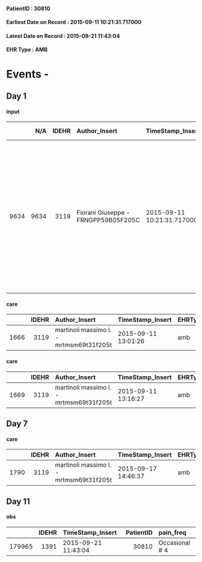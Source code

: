 
#### PatientID : 30810
#### Earliest Date on Record : 2015-09-11 10:21:31.717000
#### Latest Date on Record : 2015-09-21 11:43:04
#### EHR Type : AMB

# Events - 

## Day 1

#### input
|      |    N/A |   IDEHR | Author_Insert                       | TimeStamp_Insert           | EHRType   |   PatientID |   IDDigitalSignDocument | persone_vicine   |   Unnamed: 0_x.1 |   IDANAMNESI_SOCIALE | Patient   | FamigliaAltro   | Paziente_T   | FamigliaAltro_T   |   Non_Rilevabile_x.1 | Note_Non_Rilevabile_x.1   | opt_Problemi   | Note_I                                                                                                                                                                                                                     | ds_note_timori                                                                                                                                                                                  | chk_contr_sintomi   | chk_competenza                                 | opt_paziente_a   | opt_famiglia_a   | opt_adeguatezza   | opt_paziente_solo   | ds_note_con                                                                                                                 | opt_presente_assente   | Presenza_minori   | Caregiver_principale   | opt_capacita         | ds_familiari_coinv   | opt_necessario   | opt_presente   | opt_risorse_ec   | opt_paziente_psi   | opt_Ins_vol   | opt_paziente_ad   | opt_caregiver_ad   | opt_esenzione   | opt_inv_civile   |   invalidita_perc | ds_codice_es   | Needs               | Domestic partnership   | Fragility      | opt_disponibilita_f   | opt_indennita_acc   | opt_legge   | opt_famiglia_psi   | opt_disponibilit_paz   |
|-----:|-------:|--------:|:------------------------------------|:---------------------------|:----------|------------:|------------------------:|:-----------------|-----------------:|---------------------:|:----------|:----------------|:-------------|:------------------|---------------------:|:--------------------------|:---------------|:---------------------------------------------------------------------------------------------------------------------------------------------------------------------------------------------------------------------------|:------------------------------------------------------------------------------------------------------------------------------------------------------------------------------------------------|:--------------------|:-----------------------------------------------|:-----------------|:-----------------|:------------------|:--------------------|:----------------------------------------------------------------------------------------------------------------------------|:-----------------------|:------------------|:-----------------------|:---------------------|:---------------------|:-----------------|:---------------|:-----------------|:-------------------|:--------------|:------------------|:-------------------|:----------------|:-----------------|------------------:|:---------------|:--------------------|:-----------------------|:---------------|:----------------------|:--------------------|:------------|:-------------------|:-----------------------|
| 9634 |   9634 |    3119 | Fiorani Giuseppe - FRNGPP59B05F205C | 2015-09-11 10:21:31.717000 | AMB       |       30810 |                  134573 | N/A              |             1384 |                  944 | Si#1      | Si#1            | No#0         | Si#1              |                    0 | NR                        | No#0           | Il pz √® informato della patologia ematologica e della sua progressione.I figli sono stati debitamente informati dai sanitari del S.Paolo in merito al quadro ematologico peggiorato e alle conseguenze correlate a questo | I timori principali sono correlati all'et√† avanzata della coniuge e al suo livello di competenza assistenziale messa a dura prova dall'et√† avanzata e dalle sue mediocri condizioni di salute | controllo sintomi#0 | competenza/capacit√† assistenziale caregiver#0 | Indefinite#2     | Congruenti#1     | Da valutare#2     | No#0                | Vive con la moglie Angelina di aa 84,la quale √® in mediocri condizioni di salute per et√† avanzata e patologia ematologica | Presente#1             | No#0              | la moglie              | Non incrementabile#2 | i figli              | Si#1             | No#0           | Adeguate#1       | No#0               | Si#1          | Totale#2          | Totale#2           | Si#1            | Si#1             |               100 | IC13           | Clinici#0;Sociali#1 | Coniuge/Convivente#0   | psico-fisica#3 | No#0                  | Si#1                | No#0        | No#0               | No#0                   |

#### care
|      |   IDEHR | Author_Insert                           | TimeStamp_Insert    | EHRType   |   PatientID |   IDGESTIONE_AUSILI |   opt_annulla_consegna | dt_Ric_consegna     | opt_ausilio            |
|-----:|--------:|:----------------------------------------|:--------------------|:----------|------------:|--------------------:|-----------------------:|:--------------------|:-----------------------|
| 1666 |    3119 | martinoli massimo l. - mrtmsm69t31f205t | 2015-09-11 13:01:26 | amb       |       30810 |                1510 |                      0 | 2015-09-11 00:00:00 | comfortable chair # 21 |

#### care
|      |   IDEHR | Author_Insert                           | TimeStamp_Insert    | EHRType   |   PatientID |   IDGESTIONE_AUSILI |   ds_ncons |   opt_annulla_consegna | dt_Ric_consegna     | dt_ric_cons_forn    | opt_ausilio            |
|-----:|--------:|:----------------------------------------|:--------------------|:----------|------------:|--------------------:|-----------:|-----------------------:|:--------------------|:--------------------|:-----------------------|
| 1669 |    3119 | martinoli massimo l. - mrtmsm69t31f205t | 2015-09-11 13:16:27 | amb       |       30810 |                1513 |      26066 |                      0 | 2015-09-11 00:00:00 | 2015-09-11 00:00:00 | comfortable chair # 21 |


## Day 7

#### care
|      |   IDEHR | Author_Insert                           | TimeStamp_Insert    | EHRType   |   PatientID |   IDGESTIONE_AUSILI |   ds_ncons |   opt_annulla_consegna | dt_Ric_consegna     | dt_ric_cons_forn    | opt_ausilio           |
|-----:|--------:|:----------------------------------------|:--------------------|:----------|------------:|--------------------:|-----------:|-----------------------:|:--------------------|:--------------------|:----------------------|
| 1790 |    3119 | martinoli massimo l. - mrtmsm69t31f205t | 2015-09-17 14:46:37 | amb       |       30810 |                1634 |      26104 |                      0 | 2015-09-16 00:00:00 | 2015-09-17 00:00:00 | swivel seat bath # 22 |


## Day 11

#### obs
|        |   IDEHR | TimeStamp_Insert    |   PatientID | pain_freq      |
|-------:|--------:|:--------------------|------------:|:---------------|
| 179965 |    1391 | 2015-09-21 11:43:04 |       30810 | Occasional # 4 |


